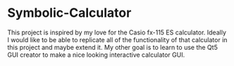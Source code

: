 # Symbolic-Calculator
This project is inspired by my love for the Casio  fx-115 ES calculator. Ideally I would like to be able to replicate all of the functionality of that calculator in this project and maybe extend it. My other goal is to learn to use the Qt5 GUI creator to make a nice looking interactive calculator GUI.
